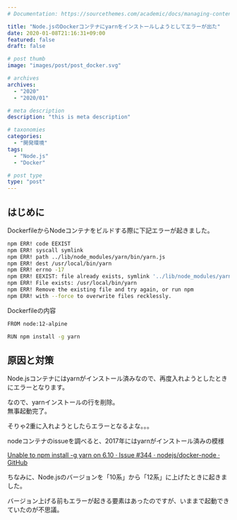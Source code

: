 ```yaml
---
# Documentation: https://sourcethemes.com/academic/docs/managing-content/

title: "Node.jsのDockerコンテナにyarnをインストールしようとしてエラーが出た"
date: 2020-01-08T21:16:31+09:00
featured: false
draft: false

# post thumb
image: "images/post/post_docker.svg"

# archives
archives:
  - "2020"
  - "2020/01"

# meta description
description: "this is meta description"

# taxonomies
categories:
  - "開発環境"
tags:
  - "Node.js"
  - "Docker"

# post type
type: "post"
---
```


## はじめに

DockerfileからNodeコンテナをビルドする際に下記エラーが起きました。

```bash
npm ERR! code EEXIST
npm ERR! syscall symlink
npm ERR! path ../lib/node_modules/yarn/bin/yarn.js
npm ERR! dest /usr/local/bin/yarn
npm ERR! errno -17
npm ERR! EEXIST: file already exists, symlink '../lib/node_modules/yarn/bin/yarn.js' -> '/usr/local/bin/yarn'
npm ERR! File exists: /usr/local/bin/yarn
npm ERR! Remove the existing file and try again, or run npm
npm ERR! with --force to overwrite files recklessly.
```

Dockerfileの内容

```bash
FROM node:12-alpine

RUN npm install -g yarn
```

## 原因と対策

Node.jsコンテナにはyarnがインストール済みなので、再度入れようとしたときにエラーとなります。

なので、yarnインストールの行を削除。  
無事起動完了。

そりゃ2重に入れようとしたらエラーとなるよな。。。  

nodeコンテナのissueを調べると、2017年にはyarnがインストール済みの模様

[Unable to npm install -g yarn on 6.10 · Issue #344 · nodejs/docker-node · GitHub](https://github.com/nodejs/docker-node/issues/344)

ちなみに、Node.jsのバージョンを「10系」から「12系」に上げたときに起きました。

バージョン上げる前もエラーが起きる要素はあったのですが、いままで起動できていたのが不思議。
